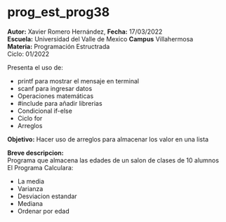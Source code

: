# prog_est_prog38
<p><b>Autor:</b> Xavier Romero Hernández, <b>Fecha:</b> 17/03/2022 <br>
  <b>Escuela:</b> Universidad del Valle de Mexico <b>Campus</b> Villahermosa<br>
  <b>Materia:</b> Programación Estructrada<br>
Ciclo: 01/2022</p>

<p>
Presenta el uso de:
  <ul>
    <li>printf para mostrar el mensaje en terminal</li>
    <li>scanf para ingresar datos</li>
    <li>Operaciones matemáticas</li>
    <li>#include para añadir librerias</li>
    <li>Condicional if-else</li>
    <li>Ciclo for</li>
    <li>Arreglos</li>
  </ul>
</p>

<b>Objetivo:</b> Hacer uso de arreglos para almacenar los valor en una lista

<p><b>Breve descripcion:</b><br>
Programa que almacena las edades de un salon de clases de 10 alumnos<br>
El Programa Calculara:
  <ul>
    <li>La media</li>
    <li>Varianza</li>
    <li>Desviacion estandar</li>
    <li>Mediana</li>
    <li>Ordenar por edad</li>
  </ul>
</p>
